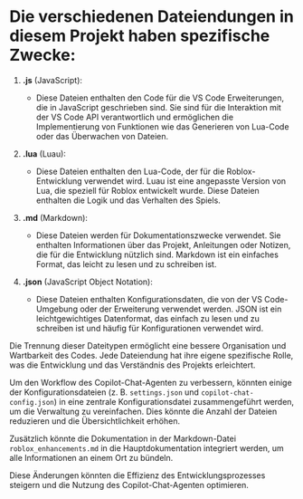 # Die verschiedenen Dateiendungen in diesem Projekt haben spezifische Zwecke:

1. **.js** (JavaScript):
   - Diese Dateien enthalten den Code für die VS Code Erweiterungen, die in JavaScript geschrieben sind. Sie sind für die Interaktion mit der VS Code API verantwortlich und ermöglichen die Implementierung von Funktionen wie das Generieren von Lua-Code oder das Überwachen von Dateien.

2. **.lua** (Luau):
   - Diese Dateien enthalten den Lua-Code, der für die Roblox-Entwicklung verwendet wird. Luau ist eine angepasste Version von Lua, die speziell für Roblox entwickelt wurde. Diese Dateien enthalten die Logik und das Verhalten des Spiels.

3. **.md** (Markdown):
   - Diese Dateien werden für Dokumentationszwecke verwendet. Sie enthalten Informationen über das Projekt, Anleitungen oder Notizen, die für die Entwicklung nützlich sind. Markdown ist ein einfaches Format, das leicht zu lesen und zu schreiben ist.

4. **.json** (JavaScript Object Notation):
   - Diese Dateien enthalten Konfigurationsdaten, die von der VS Code-Umgebung oder der Erweiterung verwendet werden. JSON ist ein leichtgewichtiges Datenformat, das einfach zu lesen und zu schreiben ist und häufig für Konfigurationen verwendet wird.

Die Trennung dieser Dateitypen ermöglicht eine bessere Organisation und Wartbarkeit des Codes. Jede Dateiendung hat ihre eigene spezifische Rolle, was die Entwicklung und das Verständnis des Projekts erleichtert.

Um den Workflow des Copilot-Chat-Agenten zu verbessern, könnten einige der Konfigurationsdateien (z. B. `settings.json` und `copilot-chat-config.json`) in eine zentrale Konfigurationsdatei zusammengeführt werden, um die Verwaltung zu vereinfachen. Dies könnte die Anzahl der Dateien reduzieren und die Übersichtlichkeit erhöhen.

Zusätzlich könnte die Dokumentation in der Markdown-Datei `roblox_enhancements.md` in die Hauptdokumentation integriert werden, um alle Informationen an einem Ort zu bündeln.

Diese Änderungen könnten die Effizienz des Entwicklungsprozesses steigern und die Nutzung des Copilot-Chat-Agenten optimieren.
